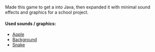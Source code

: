 Made this game to get a into Java, then expanded it with minimal sound effects and graphics for a school project.

#### Used sounds / graphics:

- [Apple](http://clipart-library.com/data_images/51443.png)
- [Background](https://opengameart.org/sites/default/files/grass_template2.jpg)
- [Snake](https://opengameart.org/sites/default/files/forum-attachments/snake_preview.png)
